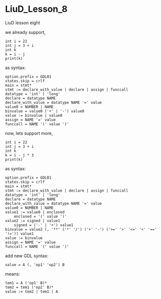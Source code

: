 # LiuD_Lesson_8
LiuD lesson eight

we already support,

    int i = 22
    int j = 3 + i
    int k
    k = i - j
    print(k)

as syntax:

    option.prefix = GDL01
    states.skip = crlf
    main = stmt*
    stmt := declare_with_value | declare | assign | funccall
    datatype = 'int' | 'long'
    declare = datatype NAME
    declare_with_value = datatype NAME '=' value
    value0 = NUMBER | NAME
    binvalue = value0 ('+' | '-') value0
    value := binvalue | value0
    assign = NAME '=' value
    funccall = NAME '(' value ')'

now, lets support more,

    int i = 22
    int j = 3 + i
    int k
    k = i - j * 3
    print(k)

as syntax:

    option.prefix = GDL01
    states.skip = crlf
    main = stmt*
    stmt := declare_with_value | declare | assign | funccall
    datatype = 'int' | 'long'
    declare = datatype NAME
    declare_with_value = datatype NAME '=' value
    value0 = NUMBER | NAME
    value1 := value0 | enclosed
        enclosed = '(' value ')'
    value2 := signed | value1
        signed = ('-' | '+') value1
    binvalue = value2 (, '**' ('*' '/') ('+' '-') ('>=' '>' '<=' '<' '==' '!=')) value1
    value := binvalue
    assign = NAME '=' value
    funccall = NAME '(' value ')'

add new GDL syntax:

    value = A (, 'op1' 'op2') B

means:

    tem1 = A ('op1' B)*
    tem2 = tem1 ('op2' B)*
    value := tem2 | tem1 | A



